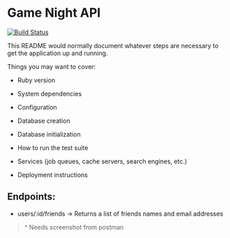 # Game Night API

[![Build Status](https://travis-ci.com/TuringGameNight/Back-End.svg?branch=main)](https://travis-ci.com/TuringGameNight/Back-End)

This README would normally document whatever steps are necessary to get the
application up and running.

Things you may want to cover:

* Ruby version

* System dependencies

* Configuration

* Database creation

* Database initialization

* How to run the test suite

* Services (job queues, cache servers, search engines, etc.)

* Deployment instructions

## Endpoints:
- users/:id/friends -> Returns a list of friends names and email addresses
> ^ Needs screenshot from postman
